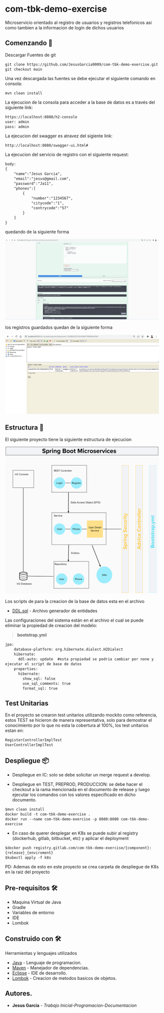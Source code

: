 # com-tbk-demo-exercise

Microservicio orientado al registro de usuarios y registros telefonicos asi como tambien a la informacion de login de dichos usuarios

## Comenzando 🚀

Descargar Fuentes de git

```
git clone https://github.com/JesusGarcia9009/com-tbk-demo-exercise.git
git checkout main
```
Una vez descargada las fuentes se debe ejecutar el siguiente comando en consola:

```
mvn clean install
```


La ejecucion de la consola para acceder a la  base de datos es a través del siguiente link:

```
https://localhost:8080/h2-console
user: admin
pass: admin
```
La ejecucion del swagger es atravez del sigiente link:

```
http://localhost:8080/swagger-ui.html#
```
La ejecucion del servicio de registro con el siguiente request:

```
body:
{
    "name":"Jesus Garcia",
    "email":"jesus@gmail.com",
    "password":"Ja11",
    "phones":[
        {
            "number":"1234567",
            "citycode":"1",
            "contrycode":"57"
        }
    ]
}
```
quedando de la siguiente forma

![alt text](https://github.com/JesusGarcia9009/com-tbk-demo-exercise/blob/main/doc/ejecucion%20del%20registro.png)

los registros guardados quedan de la siguiente forma

![alt text](https://github.com/JesusGarcia9009/com-tbk-demo-exercise/blob/main/doc/ejecucion%20del%20registro%20-%20datos%20guardados.png)


## Estructura 🚀

El siguiente proyecto tiene la siguiente estructura de ejecucion

![alt text](https://github.com/JesusGarcia9009/com-tbk-demo-exercise/blob/main/doc/diagrama.png)

Los scripts de para la creacion de la base de datos esta en el archivo

* [DDL.sql](https://github.com/JesusGarcia9009/com-tbk-demo-exercise/blob/main/doc/DDL.sql) - Archivo generador de entidades


Las configuraciones del sistema están en el archivo el cual se puede eliminar la propiedad de creacion del modelo:

> **bootstrap.yml**

```
jpa:
    database-platform: org.hibernate.dialect.H2Dialect 
    hibernate:
      ddl-auto: update  #esta propiedad se podria cambiar por none y ejecutar el script de base de datos
    properties:
      hibernate: 
        show_sql: false
        use_sql_comments: true  
        format_sql: true
```


## Test Unitarias
En el proyecto se crearon test unitarios utilizando mockito como referencia, estos TEST se hicieron de manera representativa, solo para demostrar el conocimiento por lo que no esta la cobertura al 100%, los test unitarios estan en:

```
RegisterControllerImplTest
UserControllerImplTest
```

## Despliegue 📦

* Despliegue en IC: solo se debe solicitar un merge request a develop.

* Despliegue en TEST, PREPROD, PRODUCCION: se debe hacer el checkout a la rama mencionada en el documento de release y luego ejecutar los comandos con los valores especificado en dicho documento.

```
$mvn clean install
docker build -t com-tbk-demo-exercise .
docker run --name com-tbk-demo-exercise -p 8080:8080 com-tbk-demo-exercise
```
* En caso de querer desplegar en K8s se puede subir al registry (dockerhub, gitlab, bitbucket, etc) y aplicar el deployment

```
$docker push registry.gitlab.com/com-tbk-demo-exercise/{component}:{release}_{enviroment}
$kubectl apply -f k8s
```
PD: Ademas de esto en este proyecto se crea carpeta de despliegue de K8s en la raiz del proyecto

## Pre-requisitos 🛠

- Maquina Virtual de Java
- Gradle
- Variables de entorno
- IDE
- Lombok


## Construido con 🛠


Herramientas y lenguajes utilizados


* [Java](https://www.java.com/) - Lenguaje de programacion.
* [Maven](https://maven.apache.org/) - Manejador de dependencias.
* [Eclipse](https://www.eclipse.org/) - IDE de desarrollo.
* [Lombok](https://projectlombok.org/) - Creacion de metodos basicos de objetos.

## Autores.

* **Jesus Garcia** - *Trabajo Inicial-Programacion-Documentacion* 

